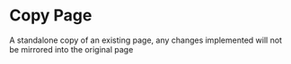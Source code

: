 ﻿---
sidebar_position: 2
---
# Copy Page

A standalone copy of an existing page, any changes implemented will not be mirrored into the original page
